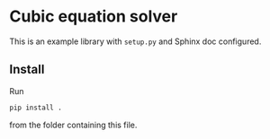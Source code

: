Cubic equation solver
=====================

This is an example library with `setup.py` and Sphinx doc configured.


Install
-------

Run

```bash
pip install .
```

from the folder containing this file.
